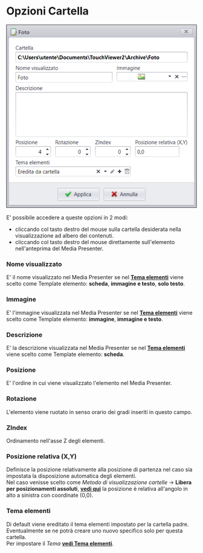 # Opzioni Cartella
![](/img/folder-option.png)<br>

E' possibile accedere a queste opzioni in 2 modi:

* cliccando col tasto destro del mouse sulla cartella desiderata nella visualizzazione ad albero dei contenuti.
* cliccando col tasto destro del mouse direttamente sull'elemento nell'anteprima del Media Presenter.

### Nome visualizzato
E' il nome visualizzato nel Media Presenter se nel [__Tema elementi__](/it/2.17/media-manager/themes/theme-navigationbar.md) viene scelto come Template elemento: __scheda__, __immagine e testo__, __solo testo__.

### Immagine
E' l'immagine visualizzata nel Media Presenter se nel [__Tema elementi__](/it/2.17/media-manager/themes/theme-navigationbar.md) viene scelto come Template elemento:  __immagine__, __immagine e testo__.

### Descrizione
E' la descrizione visualizzata nel Media Presenter se nel [__Tema elementi__](/it/2.17/media-manager/themes/theme-navigationbar.md) viene scelto come Template elemento: __scheda__.

### Posizione
E' l'ordine in cui viene visualizzato l'elemento nel Media Presenter.

### Rotazione
L'elemento viene ruotato in senso orario dei gradi inseriti in questo campo.

### ZIndex
Ordinamento nell'asse Z degli elementi.

### Posizione relativa (X,Y)
Definisce la posizione relativamente alla posizione di partenza nel caso sia impostata la disposizione automatica degli elementi.<br>
Nel caso venisse scelto come _Metodo di visualizzazione cartelle_ -> __Libera per posizionamenti assoluti__, [__vedi qui__](/it/2.17/media-manager/folder-properties.md) la posizione è relativa all'angolo in alto a sinistra con coordinate (0,0).

### Tema elementi
Di default viene ereditato il tema elementi impostato per la cartella padre.<br>
Eventualmente se ne potrà creare uno nuovo specifico solo per questa cartella.<br>
Per impostare il _Tema_ [__vedi Tema elementi__](/it/2.17/media-manager/themes/theme-navigationbar.md).
